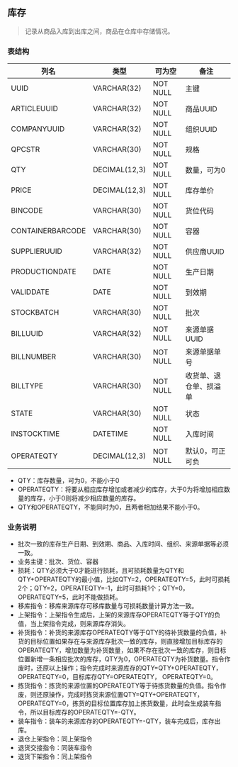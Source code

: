 ## 库存

> 记录从商品入库到出库之间，商品在仓库中存储情况。

### 表结构


列名 | 类型 | 可为空 | 备注
---|---|---|---|
UUID | VARCHAR(32) | NOT NULL | 主键
ARTICLEUUID | VARCHAR(32) | NOT NULL | 商品UUID
COMPANYUUID | VARCHAR(32) | NOT NULL | 组织UUID
QPCSTR | VARCHAR(30) | NOT NULL | 规格
QTY | DECIMAL(12,3) | NOT NULL | 数量，可为0
PRICE | DECIMAL(12,3) | NOT NULL | 库存单价
BINCODE | VARCHAR(30) | NOT NULL | 货位代码
CONTAINERBARCODE | VARCHAR(30) | NOT NULL | 容器 
SUPPLIERUUID | VARCHAR(32) | NOT NULL | 供应商UUID
PRODUCTIONDATE | DATE | NOT NULL | 生产日期
VALIDDATE | DATE | NOT NULL | 到效期
STOCKBATCH | VARCHAR(30) | NOT NULL | 批次 
BILLUUID | VARCHAR(32) | NOT NULL | 来源单据UUID
BILLNUMBER | VARCHAR(30) | NOT NULL | 来源单据单号
BILLTYPE | VARCHAR(30) | NOT NULL | 收货单、退仓单、损溢单
STATE | VARCHAR(30) | NOT NULL | 状态
INSTOCKTIME | DATETIME | NOT NULL | 入库时间
OPERATEQTY | DECIMAL(12,3) | NOT NULL | 默认0，可正可负

- QTY：库存数量，可为0，不能小于0
- OPERATEQTY：将要从相应库存增加或者减少的库存，大于0为将增加相应数量的库存，小于0则将减少相应数量的库存。
- QTY和OPERATEQTY，不能同时为0，且两者相加结果不能小于0。


### 业务说明

- 批次一致的库存生产日期、到效期、商品、入库时间、组织、来源单据等必须一致。
- 业务主键：批次、货位、容器
- 损耗：QTY必须大于0才能进行损耗，且可损耗数量为QTY和QTY+OPERATEQTY的最小值，比如QTY=2，OPERATEQTY=5，此时可损耗2个；QTY=2，OPERATEQTY=-1，此时可损耗1个；QTY=0，OPERATEQTY=5，此时不能做损耗。
- 移库指令：移库来源库存可移库数量与可损耗数量计算方法一致。
- 上架指令：上架指令生成后，上架的来源库存OPERATEQTY等于QTY的负值，当上架指令完成，则来源库存消失。
- 补货指令：补货的来源库存OPERATEQTY等于QTY的待补货数量的负值，补货的目标位置如果存在与来源库存批次一致的库存，则直接增加目标库存的OPERATEQTY，增加数量为补货数量，如果不存在批次一致的库存，则目标位置新增一条相应批次的库存，QTY为0，OPERATEQTY为补货数量。指令作废时，还原以上操作；指令完成时来源库存的QTY=QTY+OPERATEQTY，OPERATEQTY=0，目标库存QTY=OPERATEQTY， OPERATEQTY=0。
- 拣货指令：拣货的来源位置的OPERATEQTY等于待拣货数量的负值。指令作废，则还原操作，完成时拣货来源位置QTY=QTY+OPERATEQTY，OPERATEQTY=0，拣货的目标位置库存加上拣货数量，此时会生成装车指令，所以目标库存的OPERATEQTY=-QTY。
- 装车指令：装车的来源库存的OPERATEQTY=-QTY，装车完成后，库存出库。
- 退仓上架指令：同上架指令
- 退货交接指令：同装车指令
- 退货下架指令：同上架指令